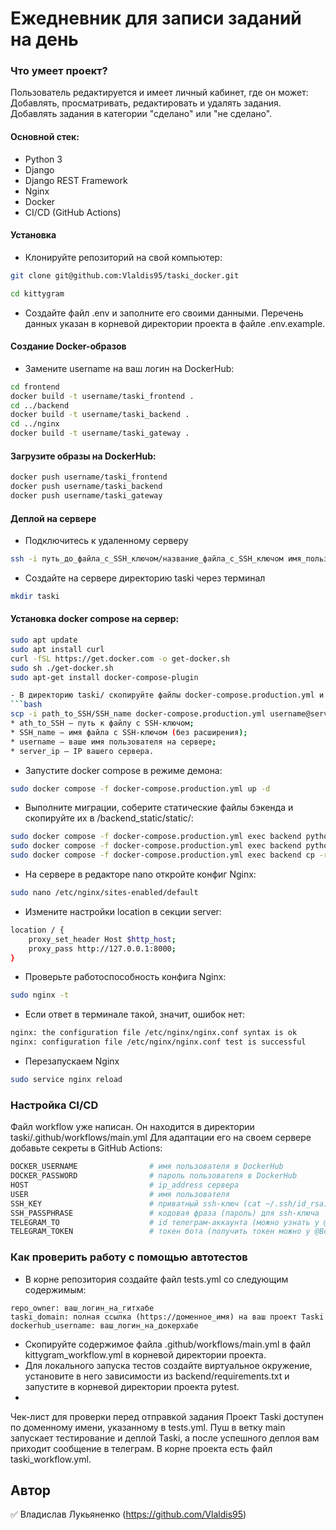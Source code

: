 # Ежедневник для записи заданий на день
### Что умеет проект?
Пользователь редактируется и имеет личный кабинет, где он может:
Добавлять, просматривать, редактировать и удалять задания.
Добавлять задания в категории "сделано" или "не сделано".

#### Основной стек:
- Python 3
- Django
- Django REST Framework
- Nginx
- Docker
- CI/CD (GitHub Actions)

#### Установка
- Клонируйте репозиторий на свой компьютер:
```bash
git clone git@github.com:Vlaldis95/taski_docker.git
```
```bash
cd kittygram
```
- Создайте файл .env и заполните его своими данными. Перечень данных указан в корневой директории проекта в файле .env.example.

#### Создание Docker-образов
- Замените username на ваш логин на DockerHub:
```bash
cd frontend
docker build -t username/taski_frontend .
cd ../backend
docker build -t username/taski_backend .
cd ../nginx
docker build -t username/taski_gateway .
```
#### Загрузите образы на DockerHub:
```bash
docker push username/taski_frontend
docker push username/taski_backend
docker push username/taski_gateway
```
#### Деплой на сервере

- Подключитесь к удаленному серверу
```bash
ssh -i путь_до_файла_с_SSH_ключом/название_файла_с_SSH_ключом имя_пользователя@ip_адрес_сервера
```
- Создайте на сервере директорию taski через терминал
```bash
mkdir taski
```
#### Установка docker compose на сервер:
```bash
sudo apt update
sudo apt install curl
curl -fSL https://get.docker.com -o get-docker.sh
sudo sh ./get-docker.sh
sudo apt-get install docker-compose-plugin

- В директорию taski/ скопируйте файлы docker-compose.production.yml и .env:
```bash
scp -i path_to_SSH/SSH_name docker-compose.production.yml username@server_ip:/home/username/taski/docker-compose.production.yml
* ath_to_SSH — путь к файлу с SSH-ключом;
* SSH_name — имя файла с SSH-ключом (без расширения);
* username — ваше имя пользователя на сервере;
* server_ip — IP вашего сервера.
```
- Запустите docker compose в режиме демона:
```bash
sudo docker compose -f docker-compose.production.yml up -d
```
- Выполните миграции, соберите статические файлы бэкенда и скопируйте их в /backend_static/static/:
``` bash
sudo docker compose -f docker-compose.production.yml exec backend python manage.py migrate
sudo docker compose -f docker-compose.production.yml exec backend python manage.py collectstatic
sudo docker compose -f docker-compose.production.yml exec backend cp -r /app/collected_static/. /backend_static/static/
```
- На сервере в редакторе nano откройте конфиг Nginx:
```bash
sudo nano /etc/nginx/sites-enabled/default
```
- Измените настройки location в секции server:
```bash
location / {
    proxy_set_header Host $http_host;
    proxy_pass http://127.0.0.1:8000;
}
```
- Проверьте работоспособность конфига Nginx:
```bash
sudo nginx -t
```
- Если ответ в терминале такой, значит, ошибок нет:
```bash
nginx: the configuration file /etc/nginx/nginx.conf syntax is ok
nginx: configuration file /etc/nginx/nginx.conf test is successful
```
- Перезапускаем Nginx
```bash
sudo service nginx reload
```
### Настройка CI/CD
Файл workflow уже написан. Он находится в директории taski/.github/workflows/main.yml
Для адаптации его на своем сервере добавьте секреты в GitHub Actions:
```bash
DOCKER_USERNAME                # имя пользователя в DockerHub
DOCKER_PASSWORD                # пароль пользователя в DockerHub
HOST                           # ip_address сервера
USER                           # имя пользователя
SSH_KEY                        # приватный ssh-ключ (cat ~/.ssh/id_rsa)
SSH_PASSPHRASE                 # кодовая фраза (пароль) для ssh-ключа
TELEGRAM_TO                    # id телеграм-аккаунта (можно узнать у @userinfobot, команда /start)
TELEGRAM_TOKEN                 # токен бота (получить токен можно у @BotFather, /token, имя бота)
```

### Как проверить работу с помощью автотестов
- В корне репозитория создайте файл tests.yml со следующим содержимым:
```
repo_owner: ваш_логин_на_гитхабе
taski_domain: полная ссылка (https://доменное_имя) на ваш проект Taski
dockerhub_username: ваш_логин_на_докерхабе
```
- Скопируйте содержимое файла .github/workflows/main.yml в файл kittygram_workflow.yml в корневой директории проекта.
- Для локального запуска тестов создайте виртуальное окружение, установите в него зависимости из backend/requirements.txt и запустите в корневой директории проекта pytest.
- 
Чек-лист для проверки перед отправкой задания
Проект Taski доступен по доменному имени, указанному в tests.yml.
Пуш в ветку main запускает тестирование и деплой Taski, а после успешного деплоя вам приходит сообщение в телеграм.
В корне проекта есть файл taski_workflow.yml.

## Автор
:white_check_mark: Владислав Лукьяненко (https://github.com/Vlaldis95)
